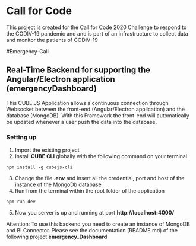 # Call for Code
This project is created for the Call for Code 2020 Challenge to respond to the CODIV-19 pandemic and and is part of an infrastructure to collect data and monitor the patients of CODIV-19

#Emergency-Call
## Real-Time Backend for supporting the Angular/Electron application (emergencyDashboard)
This CUBE.JS Application allows a continuous connection through Websocket between the front-end (Angular/Electron application) and the database (MongoDB).
With this Framework the front-end will automatically be updated whenever a user push the data into the database.

### Setting up
1. Import the existing project
2. Install **CUBE CLI** globally with the following command on your terminal
````
npm install -g cubejs-cli
````
3. Change the file **.env** and insert all the credential, port and host of the instance of the MongoDb database
4. Run from the terminal within the root folder of the application 
````
npm run dev
````
5. Now you server is up and running at port **http://localhost:4000/**

Attention: To use this backend you need to create an instance of MongoDB and BI Connector.
           Please see the documentation (README.md) of the following project **emergency_Dashboard**
